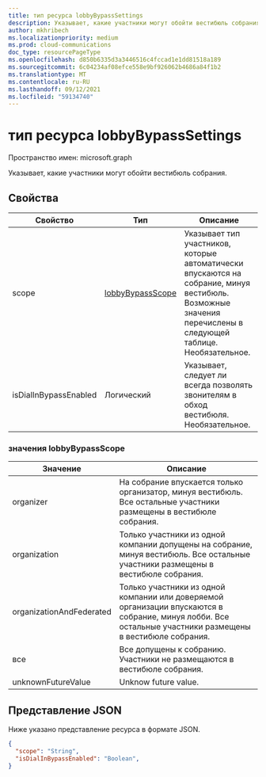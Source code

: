 ```yaml
---
title: тип ресурса lobbyBypassSettings
description: Указывает, какие участники могут обойти вестибюль собрания.
author: mkhribech
ms.localizationpriority: medium
ms.prod: cloud-communications
doc_type: resourcePageType
ms.openlocfilehash: d850b6335d3a3446516c4fccad1e1dd81518a189
ms.sourcegitcommit: 6c04234af08efce558e9bf926062b4686a84f1b2
ms.translationtype: MT
ms.contentlocale: ru-RU
ms.lasthandoff: 09/12/2021
ms.locfileid: "59134740"
---
```

# <a name="lobbybypasssettings-resource-type"></a>тип ресурса lobbyBypassSettings

Пространство имен: microsoft.graph

Указывает, какие участники могут обойти вестибюль собрания.

## <a name="properties"></a>Свойства

| Свойство              | Тип             | Описание                                                                                                                                                          |
| --------------------- | ---------------- | -------------------------------------------------------------------------------------------------------------------------------------------------------------------- |
| scope                 | [lobbyBypassScope](#lobbybypassscope-values) | Указывает тип участников, которые автоматически впускаются на собрание, минуя вестибюль. Возможные значения перечислены в следующей таблице. Необязательное. |
| isDialInBypassEnabled | Логический          | Указывает, следует ли всегда позволять звонителям в обход вестибюля. Необязательное.                                                                                   |

### <a name="lobbybypassscope-values"></a>значения lobbyBypassScope

| Значение                    | Описание                                                                                                                                                                     |
| ------------------------ | ------------------------------------------------------------------------------------------------------------------------------------------------------------------------------- |
| organizer                | На собрание впускается только организатор, минуя вестибюль. Все остальные участники размещены в вестибюле собрания.                                                   |
| organization             | Только участники из одной компании допущены на собрание, минуя вестибюль. Все остальные участники размещены в вестибюле собрания.                         |
| organizationAndFederated | Только участники из одной компании или доверяемой организации впускаются в собрание, минуя лобби. Все остальные участники размещены в вестибюле собрания. |
| все                 | Все допущены к собранию. Участники не размещаются в вестибюле собрания.                                                                                         |
| unknownFutureValue       | Unknow future value.                                                                                                                                                            |

## <a name="json-representation"></a>Представление JSON

Ниже указано представление ресурса в формате JSON.

<!-- {
  "blockType": "resource",
  "optionalProperties": [],
  "@odata.type": "microsoft.graph.lobbyBypassSettings"
}-->
```json
{
  "scope": "String",
  "isDialInBypassEnabled": "Boolean",
}
```

<!-- uuid: 8fcb5dbc-d5aa-4681-8e31-b001d5168d79
2015-10-25 14:57:30 UTC -->
<!--
{
  "type": "#page.annotation",
  "description": "lobbyBypassSettings resource",
  "keywords": "",
  "section": "documentation",
  "tocPath": "",
  "suppressions": []
}
-->
